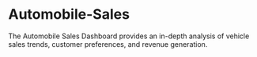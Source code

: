 # Automobile-Sales
The Automobile Sales Dashboard provides an in-depth analysis of vehicle sales trends, customer preferences, and revenue generation.
